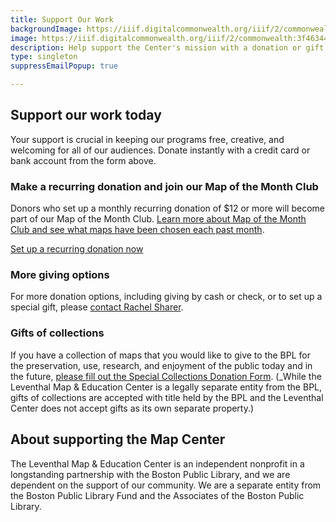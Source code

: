 ```yaml
---
title: Support Our Work
backgroundImage: https://iiif.digitalcommonwealth.org/iiif/2/commonwealth:3f463366g/1292,3248,8404,3417/1200,/0/default.jpg
image: https://iiif.digitalcommonwealth.org/iiif/2/commonwealth:3f4634466/2291,2158,3532,2116/1200,/0/default.jpg
description: Help support the Center's mission with a donation or gift
type: singleton
suppressEmailPopup: true

---
```


## Support our work today

<a href="#XXRXLNEN" style="display: none"></a>

Your support is crucial in keeping our programs free, creative, and welcoming for all of our audiences. Donate instantly with a credit card or bank account from the form above.

### Make a recurring donation and join our Map of the Month Club

Donors who set up a monthly recurring donation of $12 or more will become part of our Map of the Month Club. [Learn more about Map of the Month Club and see what maps have been chosen each past month](/donate/map-of-the-month).

<a class="btn btn-primary btn-primary-outline btn-sm" href="#/?form=MAPOFTHEMONTH">Set up a recurring donation now</a> 

### More giving options

For more donation options, including giving by cash or check, or to set up a special gift, please [contact Rachel Sharer](mailto:rsharer@leventhalmap.org).

### Gifts of collections

If you have a collection of maps that you would like to give to the BPL for the preservation, use, research, and enjoyment of the public today and in the future, [please fill out the Special Collections Donation Form](https://www.bpl.org/special-collections/donation-form/). (_While the Leventhal Map & Education Center is a legally separate entity from the BPL, gifts of collections are accepted with title held by the BPL and the Leventhal Center does not accept gifts as its own separate property.)


## About supporting the Map Center

The Leventhal Map & Education Center is an independent nonprofit in a longstanding partnership with the Boston Public Library, and we are dependent on the support of our community. We are a separate entity from the Boston Public Library Fund and the Associates of the Boston Public Library.

